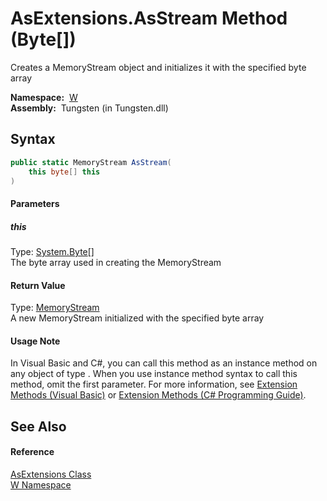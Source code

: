 AsExtensions.AsStream Method (Byte[])
=====================================
   Creates a MemoryStream object and initializes it with the specified byte array

  **Namespace:**  [W][1]  
  **Assembly:**  Tungsten (in Tungsten.dll)

Syntax
------

```csharp
public static MemoryStream AsStream(
	this byte[] this
)
```

#### Parameters

##### *this*
Type: [System.Byte][2][]  
The byte array used in creating the MemoryStream

#### Return Value
Type: [MemoryStream][3]  
A new MemoryStream initialized with the specified byte array
#### Usage Note
In Visual Basic and C#, you can call this method as an instance method on any object of type . When you use instance method syntax to call this method, omit the first parameter. For more information, see [Extension Methods (Visual Basic)][4] or [Extension Methods (C# Programming Guide)][5].

See Also
--------

#### Reference
[AsExtensions Class][6]  
[W Namespace][1]  

[1]: ../README.md
[2]: http://msdn.microsoft.com/en-us/library/yyb1w04y
[3]: http://msdn.microsoft.com/en-us/library/9a84386f
[4]: http://msdn.microsoft.com/en-us/library/bb384936.aspx
[5]: http://msdn.microsoft.com/en-us/library/bb383977.aspx
[6]: README.md